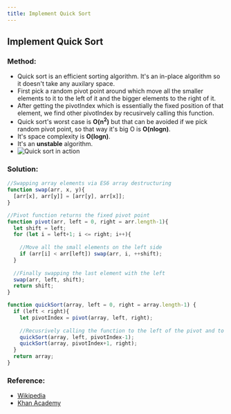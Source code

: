 ```yaml
---
title: Implement Quick Sort
---
```

## Implement Quick Sort

### Method:
- Quick sort is an efficient sorting algorithm. It's an in-place algorithm so it doesn't take any auxilary space.
- First pick a random pivot point around which move all the smaller elements to it to the left of it and the bigger elements to the right of it. 
- After getting the pivotIndex which is essentially the fixed position of that element, we find other pivotIndex by recusirvely calling this function.
- Quick sort's worst case is **O(n<sup>2</sup>)** but that can be avoided if we pick random pivot point, so that way it's big O is **O(nlogn)**.
- It's space complexity is **O(logn)**.
- It's an **unstable** algorithm.
- ![Quick sort in action](https://upload.wikimedia.org/wikipedia/commons/6/6a/Sorting_quicksort_anim.gif)

### Solution:
```js
//Swapping array elements via ES6 array destructuring 
function swap(arr, x, y){
  [arr[x], arr[y]] = [arr[y], arr[x]];
}

//Pivot function returns the fixed pivot point
function pivot(arr, left = 0, right = arr.length-1){
  let shift = left;
  for (let i = left+1; i <= right; i++){
  
    //Move all the small elements on the left side
    if (arr[i] < arr[left]) swap(arr, i, ++shift);
  }
  
  //Finally swapping the last element with the left
  swap(arr, left, shift);
  return shift;
}

function quickSort(array, left = 0, right = array.length-1) {
  if (left < right){
    let pivotIndex = pivot(array, left, right);
    
    //Recusrively calling the function to the left of the pivot and to the right of the pivot
    quickSort(array, left, pivotIndex-1);
    quickSort(array, pivotIndex+1, right);
  }
  return array;
}
```
### Reference:
- [Wikipedia](https://en.wikipedia.org/wiki/Quicksort)
- [Khan Academy](https://www.khanacademy.org/computing/computer-science/algorithms/quick-sort/a/overview-of-quicksort)

